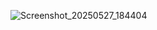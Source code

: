 

![Screenshot_20250527_184404](https://github.com/user-attachments/assets/a80cd4b0-67a3-46e5-82b1-dc29a736520d)
